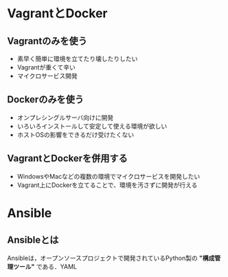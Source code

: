 # VagrantとDocker
## Vagrantのみを使う
* 素早く簡単に環境を立てたり壊したりしたい
* Vagrantが重くて辛い
* マイクロサービス開発

## Dockerのみを使う
* オンプレシングルサーバ向けに開発
* いろいろインストールして安定して使える環境が欲しい
* ホストOSの影響をできるだけ受けたくない

## VagrantとDockerを併用する
* WindowsやMacなどの複数の環境でマイクロサービスを開発したい
* Vagrant上にDockerを立てることで、環境を汚さずに開発が行える

# Ansible
## Ansibleとは
Ansibleは，オープンソースプロジェクトで開発されているPython製の **"構成管理ツール"** である．YAML